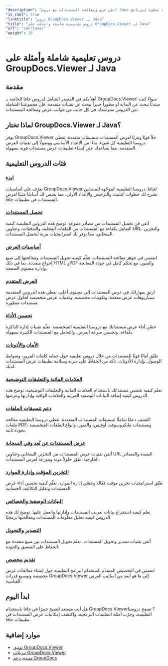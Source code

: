 ```yaml
---
"description": "أتقن عرض ومعالجة المستندات مع دروس Java التعليمية خطوة بخطوة لبرنامج GroupDocs.Viewer. تعلّم تقنيات عرض مستندات فعّالة عبر تنسيقات متعددة."
"is_root": true
"linktitle": "دروس GroupDocs.Viewer لـ Java"
"title": "دروس تعليمية شاملة وأمثلة على GroupDocs.Viewer لـ Java"
"url": "/ar/java/"
"weight": 10
---
```


# دروس تعليمية شاملة وأمثلة على GroupDocs.Viewer لـ Java

## مقدمة
أهلاً بكم في المصدر الشامل لدروس جافا الخاصة بـ GroupDocs.Viewer! سواءً كنت مبتدئاً تبحث عن البداية أو مطوراً خبيراً يبحث عن تقنيات متقدمة، فإن مجموعتنا الشاملة من الدروس سترشدك في كل جانب من جوانب عرض ومعالجة المستندات.

## لماذا تختار GroupDocs.Viewer لـ Java؟
يوفر GroupDocs.Viewer حلاً قويًا ومرنًا لعرض المستندات بتنسيقات متعددة. تغطي دروسنا التعليمية كل شيء، بدءًا من الإعداد الأساسي ووصولًا إلى تقنيات العرض المتقدمة، مما يساعدك على إنشاء تطبيقات عرض مستندات قوية بسهولة.

## فئات الدروس التعليمية

### [ابدء](./getting-started/)
تعرّف على أساسيات GroupDocs.Viewer لجافا. دروسنا التعليمية الموجّهة للمبتدئين تشرح لك خطوات التثبيت والترخيص والإعداد الأولي، مما يضمن لك أساسًا متينًا لعرض المستندات في تطبيقات جافا.

### [تحميل المستندات](./document-loading/)
أتقن فن تحميل المستندات من مصادر متنوعة. توضح هذه الدروس التعليمية كيفية التعامل بكفاءة مع المستندات من الملفات المحلية، والتدفقات، وعناوين URL، والتخزين السحابي، مما يوفر لك استراتيجيات مرنة لتحميل المستندات.

### [أساسيات العرض](./rendering-basics/)
انغمس في جوهر معالجة المستندات. تعلّم كيفية تحويل المستندات ومعالجتها إلى صيغ إخراج متعددة، بما في ذلك HTML وPDF والصور، مع تحكم كامل في جودة المعالجة وإدارة مستوى الصفحة.

### [العرض المتقدم](./advanced-rendering/)
ارتقِ بمهاراتك في عرض المستندات إلى مستوى أعلى. تغطي هذه الدروس المتقدمة سيناريوهات عرض معقدة، وتكوينات مخصصة، وتقنيات عرض متخصصة لحلول عرض مستندات متطورة.

### [تحسين الأداء](./performance-optimization/)
حسّن أداء عرض مستنداتك مع دروسنا التعليمية المتخصصة. تعلّم تقنيات إدارة الذاكرة بكفاءة، وتحسين سرعة العرض، والتعامل مع المستندات الكبيرة بسهولة.

### [الأمان والأذونات](./security-permissions/)
طبّق أمانًا قويًا للمستندات من خلال دروس تعليمية حول حماية كلمات المرور، وضوابط الوصول، وإدارة الأذونات. تأكد من الحفاظ على سرية وسلامة تطبيقات عرض المستندات لديك.

### [العلامات المائية والتعليقات التوضيحية](./watermarks-annotations/)
تعلم كيفية تحسين مستنداتك باستخدام العلامات المائية والتعليقات التوضيحية. توضح هذه الدروس كيفية إضافة البيانات الوصفية المرئية والعلامات الواقية وإدارتها وعرضها.

### [دعم تنسيقات الملفات](./file-formats-support/)
اكتشف دعمًا شاملًا لتنسيقات المستندات المتعددة. تغطي دروسنا التعليمية معالجة ملفات PDF، ومستندات مايكروسوفت أوفيس، والصور، وأنواع الملفات المتخصصة بجودة ثابتة.

### [عرض المستندات عن بُعد وفي السحابة](./cloud-remote-document-rendering/)
أتقن تقنيات عرض المستندات من التخزين السحابي وعناوين URL البعيدة والمصادر الخارجية. طوّر حلولاً مرنة وموزعة لعرض المستندات.

### [التخزين المؤقت وإدارة الموارد](./caching-resource-management/)
طبّق استراتيجيات تخزين مؤقت فعّالة وحسّن إدارة الموارد. تعلّم كيفية تحسين أداء عرض المستندات وتقليل التكاليف الحسابية.

### [البيانات الوصفية والخصائص](./metadata-properties/)
تعلم كيفية استخراج بيانات تعريف المستندات وإدارتها والعمل عليها. توضح لك هذه الدروس كيفية تحليل معلومات المستندات ومعالجتها برمجيًا.

### [التصدير والتحويل](./export-conversion/)
أتقن تقنيات تصدير وتحويل المستندات. تعلم تحويل المستندات بين صيغ متعددة مع الحفاظ على التنسيق والجودة.

### [تقديم مخصص](./custom-rendering/)
انغمس في التخصيص المتقدم باستخدام البرامج التعليمية حول إنشاء معالجات عرض مخصصة وتوسيع قدرات GroupDocs.Viewer إلى ما هو أبعد من أساليب العرض القياسية.

## ابدأ اليوم
هل أنت مستعد لتصبح خبيرًا في جافا باستخدام GroupDocs.Viewer؟ تصفح دروسنا التعليمية، وجرّب أمثلة التعليمات البرمجية، واكتشف إمكانيات عرض المستندات في تطبيقات جافا.

## موارد إضافية
- [توثيق GroupDocs.Viewer](https://reference.groupdocs.com/viewer/java/)
- [تنزيلات GroupDocs.Viewer](https://downloads.groupdocs.com/viewer/java)
- [منتدى دعم GroupDocs](https://forum.groupdocs.com/c/viewer/)